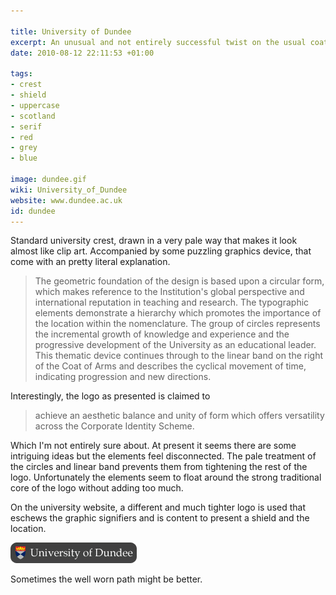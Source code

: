```yaml
---

title: University of Dundee
excerpt: An unusual and not entirely successful twist on the usual coat of arms
date: 2010-08-12 22:11:53 +01:00

tags:
- crest
- shield
- uppercase
- scotland
- serif
- red
- grey
- blue

image: dundee.gif
wiki: University_of_Dundee
website: www.dundee.ac.uk
id: dundee
---
```


Standard university crest, drawn in a very pale way that makes it look almost like clip art. Accompanied by some puzzling graphics device, that come with an pretty literal explanation.

> The geometric foundation of the design is based upon a circular form, which makes reference to the Institution's global perspective and international reputation in teaching and research. The typographic elements demonstrate a hierarchy which promotes the importance of the location within the nomenclature. The group of circles represents the incremental growth of knowledge and experience and the progressive development of the University as an educational leader. This thematic device continues through to the linear band on the right of the Coat of Arms and describes the cyclical movement of time, indicating progression and new directions.

Interestingly, the logo as presented is claimed to

> achieve an aesthetic balance and unity of form which offers versatility across the Corporate Identity Scheme.

Which I'm not entirely sure about. At present it seems there are some intriguing ideas but the elements feel disconnected. The pale treatment of the circles and linear band prevents them from tightening the rest of the logo. Unfortunately the elements seem to float around the strong traditional core of the logo without adding too much.

On the university website, a different and much tighter logo is used that eschews the graphic signifiers and is content to present a shield and the location.

<img src="/images/logospotter/48.png" alt="University-of-Dundee Article Image" title="University-of-Dundee Article Image" />

Sometimes the well worn path might be better.

